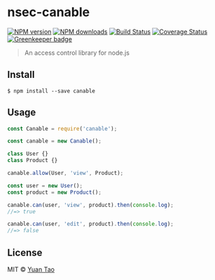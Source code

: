 # nsec-canable

[![NPM version](http://img.shields.io/npm/v/nsec-canable.svg?style=flat-square)](https://www.npmjs.com/package/nsec-canable)
[![NPM downloads](http://img.shields.io/npm/dm/nsec-canable.svg?style=flat-square)](https://www.npmjs.com/package/nsec-canable)
[![Build Status](http://img.shields.io/travis/taoyuan/nsec-canable/master.svg?style=flat-square)](https://travis-ci.org/taoyuan/nsec-canable)
[![Coverage Status](https://img.shields.io/coveralls/taoyuan/nsec-canable.svg?style=flat-square)](https://coveralls.io/taoyuan/nsec-canable) [![Greenkeeper badge](https://badges.greenkeeper.io/taoyuan/nsec-canable.svg)](https://greenkeeper.io/)

> An access control library for node.js


## Install

```
$ npm install --save canable
```


## Usage

```js
const Canable = require('canable');

const canable = new Canable();

class User {}
class Product {}

canable.allow(User, 'view', Product);

const user = new User();
const product = new Product();

canable.can(user, 'view', product).then(console.log);
//=> true

canable.can(user, 'edit', product).then(console.log);
//=> false
```

## License

MIT © [Yuan Tao](https://gihub.com/canable)
